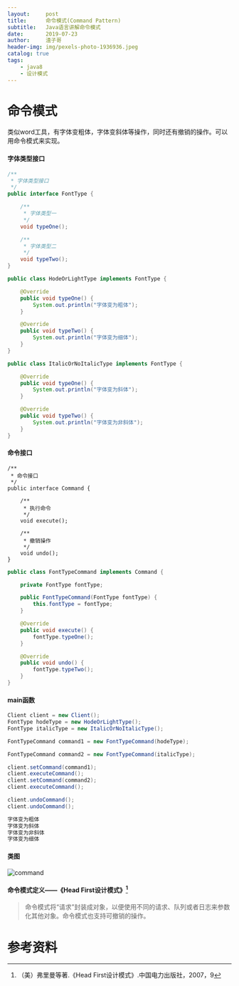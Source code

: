 ```yaml
---
layout:     post
title:      命令模式(Command Pattern)
subtitle:   Java语言讲解命令模式
date:       2019-07-23
author:     渣子哥
header-img: img/pexels-photo-1936936.jpeg
catalog: true
tags:
    - java8
    - 设计模式
---
```


# 命令模式

类似word工具，有字体变粗体，字体变斜体等操作，同时还有撤销的操作。可以用命令模式来实现。

#### 字体类型接口

```java
/**
 * 字体类型接口
 */
public interface FontType {

    /**
     * 字体类型一
     */
    void typeOne();

    /**
     * 字体类型二
     */
    void typeTwo();
}
```



```java
public class HodeOrLightType implements FontType {

    @Override
    public void typeOne() {
        System.out.println("字体变为粗体");
    }

    @Override
    public void typeTwo() {
        System.out.println("字体变为细体");
    }
}
```



```java
public class ItalicOrNoItalicType implements FontType {

    @Override
    public void typeOne() {
        System.out.println("字体变为斜体");
    }

    @Override
    public void typeTwo() {
        System.out.println("字体变为非斜体");
    }
}
```

#### 命令接口

```java\
/**
 * 命令接口
 */
public interface Command {

    /**
     * 执行命令
     */
    void execute();

    /**
     * 撤销操作
     */
    void undo();
}
```



```java
public class FontTypeCommand implements Command {

    private FontType fontType;

    public FontTypeCommand(FontType fontType) {
        this.fontType = fontType;
    }

    @Override
    public void execute() {
        fontType.typeOne();
    }

    @Override
    public void undo() {
        fontType.typeTwo();
    }
}
```

#### main函数

```java
Client client = new Client();
FontType hodeType = new HodeOrLightType();
FontType italicType = new ItalicOrNoItalicType();

FontTypeCommand command1 = new FontTypeCommand(hodeType);

FontTypeCommand command2 = new FontTypeCommand(italicType);

client.setCommand(command1);
client.executeCommand();
client.setCommand(command2);
client.executeCommand();

client.undoCommand();
client.undoCommand();
```



```html
字体变为粗体
字体变为斜体
字体变为非斜体
字体变为细体
```



#### 类图

![command](https://zhazige-com.oss-cn-qingdao.aliyuncs.com/design-mode/command.jpg?x-oss-process=style/watermark)



#### 命令模式定义——《Head First设计模式》[^1]

> 命令模式将“请求”封装成对象，以便使用不同的请求、队列或者日志来参数化其他对象。命令模式也支持可撤销的操作。





# 参考资料

[^1]: （美）弗里曼等著.《Head First设计模式》.中国电力出版社，2007，9


